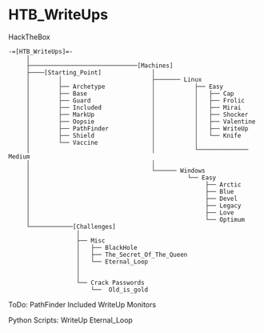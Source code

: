 # HTB_WriteUps
HackTheBox

    -=[HTB_WriteUps]=-
         │
         ├──────────────────────────────[Machines]
         ├────[Starting_Point]              │   
         │        │                         ├─────── Linux
         │        ├── Archetype             │           ├── Easy
         │        ├── Base                  │           │   ├── Cap
         │        ├── Guard                 │           │   ├── Frolic
         │        ├── Included              │           │   ├── Mirai
         │        ├── MarkUp                │           │   ├── Shocker
         │        ├── Oopsie                │           │   ├── Valentine
         │        ├── PathFinder            │           │   ├── WriteUp 
         │        ├── Shield                │           │   └── Knife
         │        └── Vaccine               │           │
         │                                  │           └────────────── Medium
         │                                  │
         │                                  └────── Windows
         │                                            └── Easy
         │                                                 ├── Arctic
         │                                                 ├── Blue
         │                                                 ├── Devel
         │                                                 ├── Legacy
         │                                                 ├── Love
         │                                                 └── Optimum
         └────────────[Challenges]
                       │
                       ├── Misc
                       │   ├── BlackHole
                       │   ├── The_Secret_Of_The_Queen
                       │   └── Eternal_Loop
                       │
                       │
                       └── Crack Passwords
                           └──  Old_is_gold



ToDo: PathFinder
      Included
      WriteUp
      Monitors

      
      
Python Scripts: WriteUp   Eternal_Loop
      

